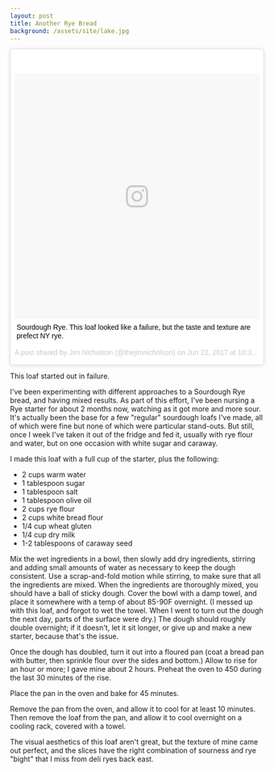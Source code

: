 ```yaml
---
layout: post
title: Another Rye Bread
background: /assets/site/lake.jpg
---
```


<blockquote class="instagram-media" data-instgrm-captioned data-instgrm-version="7" style=" background:#FFF; border:0; border-radius:3px; box-shadow:0 0 1px 0 rgba(0,0,0,0.5),0 1px 10px 0 rgba(0,0,0,0.15); margin: 1px; max-width:658px; padding:0; width:99.375%; width:-webkit-calc(100% - 2px); width:calc(100% - 2px);"><div style="padding:8px;"> <div style=" background:#F8F8F8; line-height:0; margin-top:40px; padding:50.0% 0; text-align:center; width:100%;"> <div style=" background:url(data:image/png;base64,iVBORw0KGgoAAAANSUhEUgAAACwAAAAsCAMAAAApWqozAAAABGdBTUEAALGPC/xhBQAAAAFzUkdCAK7OHOkAAAAMUExURczMzPf399fX1+bm5mzY9AMAAADiSURBVDjLvZXbEsMgCES5/P8/t9FuRVCRmU73JWlzosgSIIZURCjo/ad+EQJJB4Hv8BFt+IDpQoCx1wjOSBFhh2XssxEIYn3ulI/6MNReE07UIWJEv8UEOWDS88LY97kqyTliJKKtuYBbruAyVh5wOHiXmpi5we58Ek028czwyuQdLKPG1Bkb4NnM+VeAnfHqn1k4+GPT6uGQcvu2h2OVuIf/gWUFyy8OWEpdyZSa3aVCqpVoVvzZZ2VTnn2wU8qzVjDDetO90GSy9mVLqtgYSy231MxrY6I2gGqjrTY0L8fxCxfCBbhWrsYYAAAAAElFTkSuQmCC); display:block; height:44px; margin:0 auto -44px; position:relative; top:-22px; width:44px;"></div></div> <p style=" margin:8px 0 0 0; padding:0 4px;"> <a href="https://www.instagram.com/p/BVq6gKQBmaQ/" style=" color:#000; font-family:Arial,sans-serif; font-size:14px; font-style:normal; font-weight:normal; line-height:17px; text-decoration:none; word-wrap:break-word;" target="_blank">Sourdough Rye. This loaf looked like a failure, but the taste and texture are prefect NY rye.</a></p> <p style=" color:#c9c8cd; font-family:Arial,sans-serif; font-size:14px; line-height:17px; margin-bottom:0; margin-top:8px; overflow:hidden; padding:8px 0 7px; text-align:center; text-overflow:ellipsis; white-space:nowrap;">A post shared by Jim Nicholson (@thejimnicholson) on <time style=" font-family:Arial,sans-serif; font-size:14px; line-height:17px;" datetime="2017-06-23T05:34:50+00:00">Jun 22, 2017 at 10:34pm PDT</time></p></div></blockquote>
<script async defer src="//platform.instagram.com/en_US/embeds.js"></script>

This loaf started out in failure.

<!--more-->

I've been experimenting with different approaches to a Sourdough Rye bread, and having mixed results. As part of this effort, I've been nursing a Rye starter for about 2 months now, watching as it got more and more sour. It's actually been the base for a few "regular" sourdough loafs I've made, all of which were fine but none of which were particular stand-outs. But still, once I week I've taken it out of the fridge and fed it, usually with rye flour and water, but on one occasion with white sugar and caraway.

I made this loaf with a full cup of the starter, plus the following:

+ 2 cups warm water
+ 1 tablespoon sugar
+ 1 tablespoon salt
+ 1 tablespoon olive oil
+ 2 cups rye flour
+ 2 cups white bread flour
+ 1/4 cup wheat gluten
+ 1/4 cup dry milk
+ 1-2 tablespoons of caraway seed

Mix the wet ingredients in a bowl, then slowly add dry ingredients, stirring and adding small amounts of water as necessary to keep the dough consistent. Use a scrap-and-fold motion while stirring, to make sure that all the ingredients are mixed. When the ingredients are thoroughly mixed, you should have a ball of sticky dough. Cover the bowl with a damp towel, and place it somewhere with a temp of about 85-90F overnight. (I messed up with this loaf, and forgot to wet the towel. When I went to turn out the dough the next day, parts of the surface were dry.) The dough should roughly double overnight; if it doesn't, let it sit longer, or give up and make a new starter, because that's the issue.

Once the dough has doubled, turn it out into a floured pan (coat a bread pan with butter, then sprinkle flour over the sides and bottom.) Allow to rise for an hour or more; I gave mine about 2 hours. Preheat the oven to 450 during the last 30 minutes of the rise.

Place the pan in the oven and bake for 45 minutes.

Remove the pan from the oven, and allow it to cool for at least 10 minutes. Then remove the loaf from the pan, and allow it to cool overnight on a cooling rack, covered with a towel.

The visual aesthetics of this loaf aren't great, but the texture of mine came out perfect, and the slices have the right combination of sourness and rye "bight" that I miss from deli ryes back east.  

